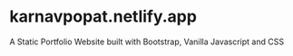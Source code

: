 
# karnavpopat.netlify.app
A Static Portfolio Website built with Bootstrap, Vanilla Javascript and CSS

